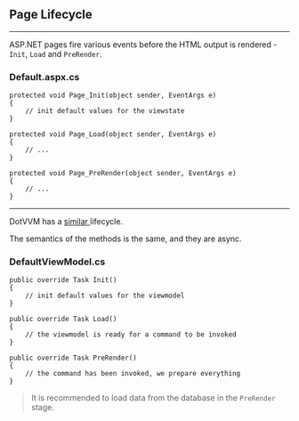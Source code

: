 ## Page Lifecycle

-------------------------------------

ASP.NET pages fire various events before the HTML output is rendered - `Init`, `Load` and `PreRender`.

### Default.aspx.cs

```CSHARP
protected void Page_Init(object sender, EventArgs e)
{
    // init default values for the viewstate
}

protected void Page_Load(object sender, EventArgs e)
{
    // ...
}

protected void Page_PreRender(object sender, EventArgs e)
{
    // ...
}
```

-------------------------------------

DotVVM has a [similar ](https://www.dotvvm.com/docs/latest/pages/concepts/viewmodels/overview#viewmodel-lifecycle) lifecycle. 

The semantics of the methods is the same, and they are async.

### DefaultViewModel.cs

```CSHARP
public override Task Init()
{
    // init default values for the viewmodel
}

public override Task Load()
{
    // the viewmodel is ready for a command to be invoked
}

public override Task PreRender()
{
    // the command has been invoked, we prepare everything
}
```

> It is recommended to load data from the database in the `PreRender` stage.